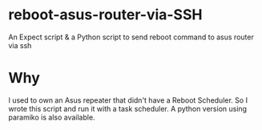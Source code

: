 # reboot-asus-router-via-SSH

An Expect script & a Python script to send reboot command to asus router via ssh

# Why

I used to own an Asus repeater that didn't have a Reboot Scheduler. So I wrote this script and run it with a task scheduler. A python version using paramiko is also available.
